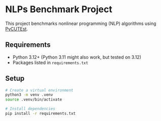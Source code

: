# NLPs Benchmark Project

This project benchmarks nonlinear programming (NLP) algorithms using [PyCUTEst](https://jfowkes.github.io/pycutest/).

## Requirements
- Python 3.12+ (Python 3.11 might also work, but tested on 3.12)
- Packages listed in `requirements.txt`

## Setup
```bash
# Create a virtual environment
python3 -m venv .venv
source .venv/bin/activate

# Install dependencies
pip install -r requirements.txt
